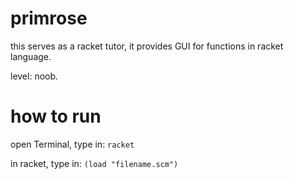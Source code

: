 primrose
========

this serves as a racket tutor, it provides GUI for functions in racket language. 


level: noob.

how to run
========

open Terminal, type in: `racket` 


in racket, type in: `(load "filename.scm")`
